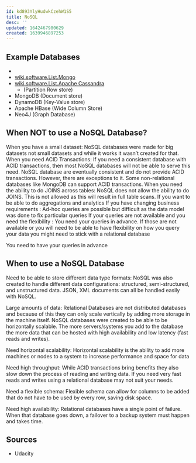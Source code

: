 ```yaml
---
id: kd893YlyHudwkCzehW1S5
title: NoSQL
desc: ''
updated: 1642467980629
created: 1639946897253
---
```


## Example Databases

* [](Elasticsearch%7Cwiki.software.List.Elasticsearch#elasticsearch)
* [wiki.software.List.Mongo](../List/Mongo.md)
* [wiki.software.List.Apache Cassandra](../List/Apache%20Cassandra.md)
  * (Partition Row store)
* MongoDB (Document store)
* DynamoDB (Key-Value store)
* Apache HBase (Wide Column Store)
* Neo4J (Graph Database)

## When NOT to use a NoSQL Database?
When you have a small dataset: NoSQL databases were made for big datasets not small datasets and while it works it wasn’t created for that.
When you need ACID Transactions: If you need a consistent database with ACID transactions, then most NoSQL databases will not be able to serve this need. NoSQL database are eventually consistent and do not provide ACID transactions. However, there are exceptions to it. Some non-relational databases like MongoDB can support ACID transactions.
When you need the ability to do JOINS across tables: NoSQL does not allow the ability to do JOINS. This is not allowed as this will result in full table scans.
If you want to be able to do aggregations and analytics
If you have changing business requirements : Ad-hoc queries are possible but difficult as the data model was done to fix particular queries
If your queries are not available and you need the flexibility : You need your queries in advance. If those are not available or you will need to be able to have flexibility on how you query your data you might need to stick with a relational database

You need to have your queries in advance

## When to use a NoSQL Database

Need to be able to store different data type formats: NoSQL was also created to handle different data configurations: structured, semi-structured, and unstructured data. JSON, XML documents can all be handled easily with NoSQL.

Large amounts of data: Relational Databases are not distributed databases and because of this they can only scale vertically by adding more storage in the machine itself. NoSQL databases were created to be able to be horizontally scalable. The more servers/systems you add to the database the more data that can be hosted with high availability and low latency (fast reads and writes).

Need horizontal scalability: Horizontal scalability is the ability to add more machines or nodes to a system to increase performance and space for data

Need high throughput: While ACID transactions bring benefits they also slow down the process of reading and writing data. If you need very fast reads and writes using a relational database may not suit your needs.

Need a flexible schema: Flexible schema can allow for columns to be added that do not have to be used by every row, saving disk space.

Need high availability: Relational databases have a single point of failure. When that database goes down, a failover to a backup system must happen and takes time.

## Sources

* Udacity